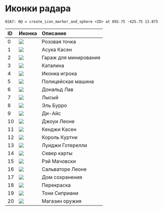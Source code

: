 # Иконки радара

```text
02A7: 0@ = create_icon_marker_and_sphere <ID> at 892.75 -425.75 13.875
```

| ID | Иконка | Описание |
| :--- | :--- | :--- |
| 0 | ![](../../.gitbook/assets/radar_dot.png) | Розовая точка |
| 1 | ![](../../.gitbook/assets/radar_asuka.png) | Асука Касен |
| 2 | ![](../../.gitbook/assets/radar_bomb.png) | Гараж для минирования |
| 3 | ![](../../.gitbook/assets/radar_catalina.png) | Каталина |
| 4 | ![](../../.gitbook/assets/radar_centre%20%281%29.png) | Иконка игрока |
| 5 | ![](../../.gitbook/assets/radar_copcar.png) | Полицейская машина |
| 6 | ![](../../.gitbook/assets/radar_don.png) | Дональд Лав |
| 7 | ![](../../.gitbook/assets/radar_eight.png) | Лысый |
| 8 | ![](../../.gitbook/assets/radar_el.png) | Эль Бурро |
| 9 | ![](../../.gitbook/assets/radar_ice.png) | Ди-Айс |
| 10 | ![](../../.gitbook/assets/radar_joey.png) | Джоуи Леоне |
| 11 | ![](../../.gitbook/assets/radar_kenji.png) | Кенджи Касен |
| 12 | ![](../../.gitbook/assets/radar_liz.png) | Король Куртни |
| 13 | ![](../../.gitbook/assets/radar_luigi.png) | Луиджи Готерелли |
| 14 | ![](../../.gitbook/assets/radar_north%20%281%29.png) | Север карты |
| 15 | ![](../../.gitbook/assets/radar_ray.png) | Рэй Мачовски |
| 16 | ![](../../.gitbook/assets/radar_sal.png) | Сальваторе Леоне |
| 17 | ![](../../.gitbook/assets/radar_save%20%281%29.png) | Дом сохранения |
| 18 | ![](../../.gitbook/assets/radar_spray.png) | Перекраска |
| 19 | ![](../../.gitbook/assets/radar_tony.png) | Тони Сиприани |
| 20 | ![](../../.gitbook/assets/radar_weapon.png) | Магазин оружия |

